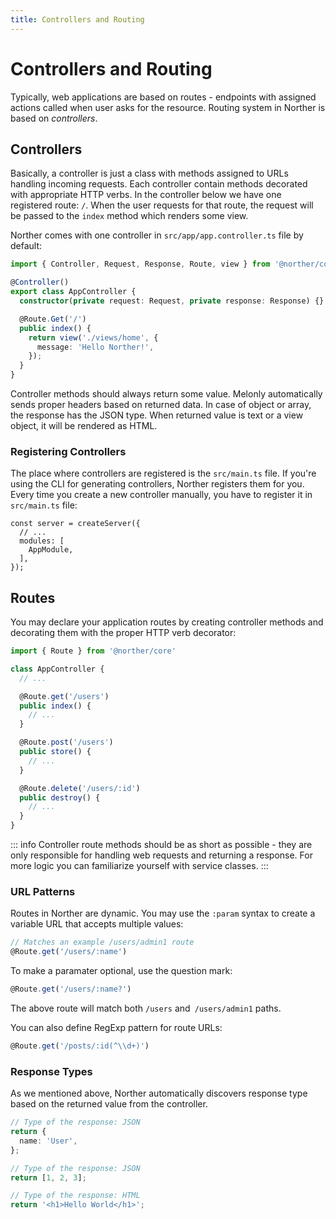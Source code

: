 ```yaml
---
title: Controllers and Routing
---
```


# Controllers and Routing

Typically, web applications are based on routes - endpoints with assigned actions called when user asks for the resource. Routing system in Norther is based on *controllers*.

## Controllers

Basically, a controller is just a class with methods assigned to URLs handling incoming requests. Each controller contain methods decorated with appropriate HTTP verbs. In the controller below we have one registered route: `/`. When the user requests for that route, the request will be passed to the `index` method which renders some view.

Norther comes with one controller in `src/app/app.controller.ts` file by default:

```ts
import { Controller, Request, Response, Route, view } from '@norther/core';

@Controller()
export class AppController {
  constructor(private request: Request, private response: Response) {}

  @Route.Get('/')
  public index() {
    return view('./views/home', {
      message: 'Hello Norther!',
    });
  }
}
```

Controller methods should always return some value. Melonly automatically sends proper headers based on returned data. In case of object or array, the response has the JSON type. When returned value is text or a view object, it will be rendered as HTML.

### Registering Controllers

The place where controllers are registered is the `src/main.ts` file. If you're using the CLI for generating controllers, Norther registers them for you. Every time you create a new controller manually, you have to register it in `src/main.ts` file:

```ts{4}
const server = createServer({
  // ...
  modules: [
    AppModule,
  ],
});
```

## Routes

You may declare your application routes by creating controller methods and decorating them with the proper HTTP verb decorator:

```ts
import { Route } from '@norther/core'

class AppController {
  // ...

  @Route.get('/users')
  public index() {
    // ...
  }

  @Route.post('/users')
  public store() {
    // ...
  }

  @Route.delete('/users/:id')
  public destroy() {
    // ...
  }
}
```

::: info
Controller route methods should be as short as possible - they are only responsible for handling web requests and returning a response. For more logic you can familiarize yourself with service classes.
:::

### URL Patterns

Routes in Norther are dynamic. You may use the `:param` syntax to create a variable URL that accepts multiple values:

```ts
// Matches an example /users/admin1 route
@Route.get('/users/:name')
```

To make a paramater optional, use the question mark:

```ts
@Route.get('/users/:name?')
```

The above route will match both `/users` and` /users/admin1` paths.

You can also define RegExp pattern for route URLs:

```ts
@Route.get('/posts/:id(^\\d+)')
```

### Response Types

As we mentioned above, Norther automatically discovers response type based on the returned value from the controller.

```ts
// Type of the response: JSON
return {
  name: 'User',
};
```

```ts
// Type of the response: JSON
return [1, 2, 3];
```

```ts
// Type of the response: HTML
return '<h1>Hello World</h1>';
```
